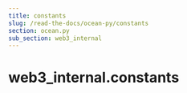 ```yaml
---
title: constants
slug: /read-the-docs/ocean-py/constants
section: ocean.py
sub_section: web3_internal
---
```

<a name="web3_internal.constants"></a>
# web3\_internal.constants

